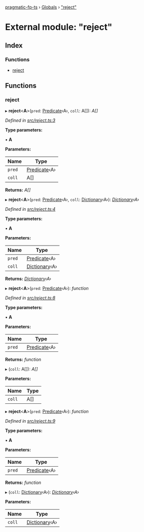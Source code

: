 [pragmatic-fp-ts](../README.md) › [Globals](../globals.md) › ["reject"](_reject_.md)

# External module: "reject"

## Index

### Functions

* [reject](_reject_.md#reject)

## Functions

###  reject

▸ **reject**<**A**>(`pred`: [Predicate](_types_.md#predicate)‹A›, `coll`: A[]): *A[]*

*Defined in [src/reject.ts:3](https://github.com/hermann-p/pragmatic-fp-ts/blob/d13f3c1/src/reject.ts#L3)*

**Type parameters:**

▪ **A**

**Parameters:**

Name | Type |
------ | ------ |
`pred` | [Predicate](_types_.md#predicate)‹A› |
`coll` | A[] |

**Returns:** *A[]*

▸ **reject**<**A**>(`pred`: [Predicate](_types_.md#predicate)‹A›, `coll`: [Dictionary](_types_.md#dictionary)‹A›): *[Dictionary](_types_.md#dictionary)‹A›*

*Defined in [src/reject.ts:4](https://github.com/hermann-p/pragmatic-fp-ts/blob/d13f3c1/src/reject.ts#L4)*

**Type parameters:**

▪ **A**

**Parameters:**

Name | Type |
------ | ------ |
`pred` | [Predicate](_types_.md#predicate)‹A› |
`coll` | [Dictionary](_types_.md#dictionary)‹A› |

**Returns:** *[Dictionary](_types_.md#dictionary)‹A›*

▸ **reject**<**A**>(`pred`: [Predicate](_types_.md#predicate)‹A›): *function*

*Defined in [src/reject.ts:8](https://github.com/hermann-p/pragmatic-fp-ts/blob/d13f3c1/src/reject.ts#L8)*

**Type parameters:**

▪ **A**

**Parameters:**

Name | Type |
------ | ------ |
`pred` | [Predicate](_types_.md#predicate)‹A› |

**Returns:** *function*

▸ (`coll`: A[]): *A[]*

**Parameters:**

Name | Type |
------ | ------ |
`coll` | A[] |

▸ **reject**<**A**>(`pred`: [Predicate](_types_.md#predicate)‹A›): *function*

*Defined in [src/reject.ts:9](https://github.com/hermann-p/pragmatic-fp-ts/blob/d13f3c1/src/reject.ts#L9)*

**Type parameters:**

▪ **A**

**Parameters:**

Name | Type |
------ | ------ |
`pred` | [Predicate](_types_.md#predicate)‹A› |

**Returns:** *function*

▸ (`coll`: [Dictionary](_types_.md#dictionary)‹A›): *[Dictionary](_types_.md#dictionary)‹A›*

**Parameters:**

Name | Type |
------ | ------ |
`coll` | [Dictionary](_types_.md#dictionary)‹A› |
